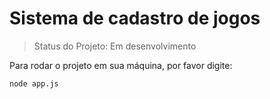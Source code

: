 # Sistema de cadastro de jogos

> Status do Projeto: Em desenvolvimento

Para rodar o projeto em sua máquina, por favor digite:
```
node app.js
```


